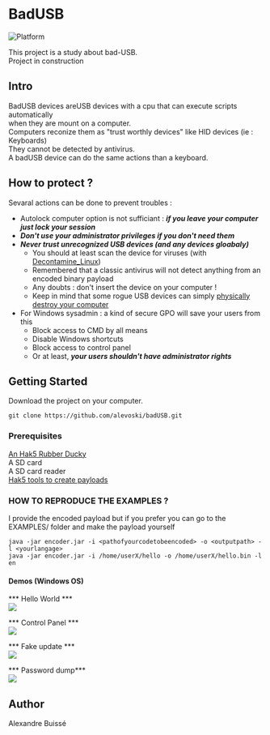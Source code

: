 # BadUSB
![Platform](https://img.shields.io/badge/plateform-windows%20%7C%20linux-lightgrey.svg)  

This project is a study about bad-USB.  
Project in construction  

## Intro ##
BadUSB devices areUSB devices with a cpu that can execute scripts automatically  
when they are mount on a computer.  
Computers reconize them as "trust worthly devices" like HID devices (ie : Keyboards)  
They cannot be detected by antivirus.  
A badUSB device can do the same actions than a keyboard.


## How to protect ? ##
Sevaral actions can be done to prevent troubles :  
 - Autolock computer option is not sufficiant : ***if you leave your computer just lock your session***  
 - ***Don't use your administrator privileges if you don't need them***  
 - ***Never trust unrecognized USB devices (and any devices gloabaly)***  
    - You should at least scan the device for viruses (with [Decontamine_Linux](https://github.com/alevoski/decontamine_Linux))  
    - Remembered that a classic antivirus will not detect anything from an encoded binary payload  
    - Any doubts : don't insert the device on your computer !  
    - Keep in mind that some rogue USB devices can simply [physically destroy your computer](https://thehackernews.com/2016/09/usb-kill-computer.html)  
- For Windows sysadmin : a  kind of secure GPO will save your users from this
    - Block access to CMD by all means 
    - Disable Windows shortcuts
    - Block access to control panel 
    - Or at least, ***your users shouldn't have administrator rights***

## Getting Started
Download the project on your computer.
```
git clone https://github.com/alevoski/badUSB.git
```

### Prerequisites
[An Hak5 Rubber Ducky](https://shop.hak5.org/products/usb-rubber-ducky-deluxe)  
A SD card  
A SD card reader  
[Hak5 tools to create payloads](https://github.com/hak5darren/USB-Rubber-Ducky)  

### HOW TO REPRODUCE THE EXAMPLES ?
I provide the encoded payload but if you prefer you can go to the EXAMPLES/ folder and make the payload yourself  
```
java -jar encoder.jar -i <pathofyourcodetobeencoded> -o <outputpath> -l <yourlangage>
java -jar encoder.jar -i /home/userX/hello -o /home/userX/hello.bin -l en
```

#### Demos (Windows OS)  
*** Hello World ***  
![](DOCS/DEMOS/hello.gif)  

*** Control Panel ***  
![](DOCS/DEMOS/controlPanel.gif)  

*** Fake update ***  
![](DOCS/DEMOS/fakeUpdate.gif)  

*** Password dump***  
![](DOCS/DEMOS/passdump.gif)  

## Author
Alexandre Buissé



